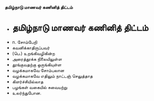 **தமிழ்நாடு மாணவர் கணினித் திட்டம்**
- # தமிழ்நாடு மாணவர் கணினித் திட்டம்
- n. சோம்பேறி
- கவனிக்காதிருப்பவர்
- (பெ.) உறங்கிவழிகின்ற
- அரைத்தூக்க நிலையிலுள்ள
- தூங்குவதற்கு ஒருங்கியுள்ள
- வழக்கமாகவே சோம்பலான
- வழக்கமாகவே எதிலும் நாட்டஞ் செலுத்தாத
- கிளர்ச்சியில்லாத
- பழங்கள் வகையில் சுவையற்று
- உலர்ந்துபோன.

